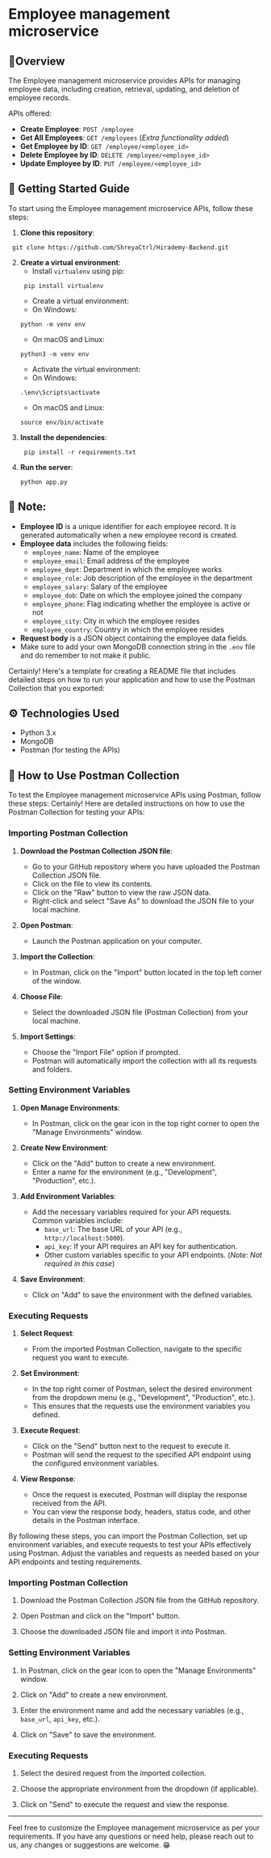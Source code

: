 # Employee management microservice

## 📑Overview
The Employee management microservice provides APIs for managing employee data, including creation, retrieval, updating, and deletion of employee records.

APIs offered:
- **Create Employee**: `POST /employee`
- **Get All Employees**: `GET /employees` (*Extra functionality added*)
- **Get Employee by ID**: `GET /employee/<employee_id>`
- **Delete Employee by ID**: `DELETE /employee/<employee_id>` 
- **Update Employee by ID**: `PUT /employee/<employee_id>`

## 🔖 Getting Started Guide
To start using the Employee management microservice APIs, follow these steps:

1. **Clone this repository**:
```
 git clone https://github.com/ShreyaCtrl/Hirademy-Backend.git
```
   
2. **Create a virtual environment**:
   - Install `virtualenv` using pip:
   ```
    pip install virtualenv
    ```
    - Create a virtual environment:
    - On Windows:
    ```
    python -m venv env
    ```
    - On macOS and Linux:
    ```
    python3 -m venv env
    ```
    - Activate the virtual environment:
    - On Windows:
    ```
    .\env\Scripts\activate
    ```
    - On macOS and Linux:
    ```
    source env/bin/activate
    ```
3. **Install the dependencies**:
   ```
    pip install -r requirements.txt
   ```
4. **Run the server**:
   ```
   python app.py
   ```

## 👀 Note:
- **Employee ID** is a unique identifier for each employee record. It is generated automatically when a new employee record is created.
- **Employee data** includes the following fields:
  - `employee_name`: Name of the employee
  - `employee_email`: Email address of the employee
  - `employee_dept`: Department in which the employee works
  - `employee_role`: Job description of the employee in the department
  - `employee_salary`: Salary of the employee
  - `employee_dob`: Date on which the employee joined the company
  - `employee_phone`: Flag indicating whether the employee is active or not
  - `employee_city`: City in which the employee resides
  - `employee_country`: Country in which the employee resides
- **Request body** is a JSON object containing the employee data fields.
- Make sure to add your own MongoDB connection string in the `.env` file and do remember to not make it public.

Certainly! Here's a template for creating a README file that includes detailed steps on how to run your application and how to use the Postman Collection that you exported:

## ⚙️ Technologies Used
- Python 3.x
- MongoDB
- Postman (for testing the APIs)

## 🤔 How to Use Postman Collection
To test the Employee management microservice APIs using Postman, follow these steps:
Certainly! Here are detailed instructions on how to use the Postman Collection for testing your APIs:

### Importing Postman Collection

1. **Download the Postman Collection JSON file**:
   - Go to your GitHub repository where you have uploaded the Postman Collection JSON file.
   - Click on the file to view its contents.
   - Click on the "Raw" button to view the raw JSON data.
   - Right-click and select "Save As" to download the JSON file to your local machine.

2. **Open Postman**:
   - Launch the Postman application on your computer.

3. **Import the Collection**:
   - In Postman, click on the "Import" button located in the top left corner of the window.

4. **Choose File**:
   - Select the downloaded JSON file (Postman Collection) from your local machine.

5. **Import Settings**:
   - Choose the "Import File" option if prompted.
   - Postman will automatically import the collection with all its requests and folders.

### Setting Environment Variables

1. **Open Manage Environments**:
   - In Postman, click on the gear icon in the top right corner to open the "Manage Environments" window.

2. **Create New Environment**:
   - Click on the "Add" button to create a new environment.
   - Enter a name for the environment (e.g., "Development", "Production", etc.).

3. **Add Environment Variables**:
   - Add the necessary variables required for your API requests. Common variables include:
     - `base_url`: The base URL of your API (e.g., `http://localhost:5000`).
     - `api_key`: If your API requires an API key for authentication.
     - Other custom variables specific to your API endpoints. (*Note: Not required in this case*)

4. **Save Environment**:
   - Click on "Add" to save the environment with the defined variables.

### Executing Requests

1. **Select Request**:
   - From the imported Postman Collection, navigate to the specific request you want to execute.

2. **Set Environment**:
   - In the top right corner of Postman, select the desired environment from the dropdown menu (e.g., "Development", "Production", etc.).
   - This ensures that the requests use the environment variables you defined.

3. **Execute Request**:
   - Click on the "Send" button next to the request to execute it.
   - Postman will send the request to the specified API endpoint using the configured environment variables.

4. **View Response**:
   - Once the request is executed, Postman will display the response received from the API.
   - You can view the response body, headers, status code, and other details in the Postman interface.

By following these steps, you can import the Postman Collection, set up environment variables, and execute requests to test your APIs effectively using Postman. Adjust the variables and requests as needed based on your API endpoints and testing requirements.

### Importing Postman Collection
1. Download the Postman Collection JSON file from the GitHub repository.

2. Open Postman and click on the "Import" button.

3. Choose the downloaded JSON file and import it into Postman.

### Setting Environment Variables
1. In Postman, click on the gear icon to open the "Manage Environments" window.

2. Click on "Add" to create a new environment.

3. Enter the environment name and add the necessary variables (e.g., `base_url`, `api_key`, etc.).

4. Click on "Save" to save the environment.

### Executing Requests
1. Select the desired request from the imported collection.

2. Choose the appropriate environment from the dropdown (if applicable).

3. Click on "Send" to execute the request and view the response.

---

Feel free to customize the Employee management microservice as per your requirements. If you have any questions or need help, please reach out to us, any changes or suggestions are welcome. 😁
